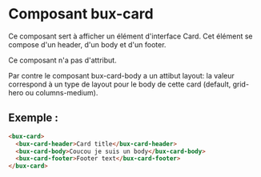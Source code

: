 # Composant bux-card

Ce composant sert à afficher un élément d'interface Card. Cet élément se compose d'un header, d'un body et d'un footer.

Ce composant n'a pas d'attribut.

Par contre le composant bux-card-body a un attibut layout: la valeur correspond à un type de layout pour le body de cette card (default, grid-hero ou columns-medium).

## Exemple :

```html
<bux-card>
  <bux-card-header>Card title</bux-card-header>
  <bux-card-body>Coucou je suis un body</bux-card-body>
  <bux-card-footer>Footer text</bux-card-footer>
</bux-card>
```

